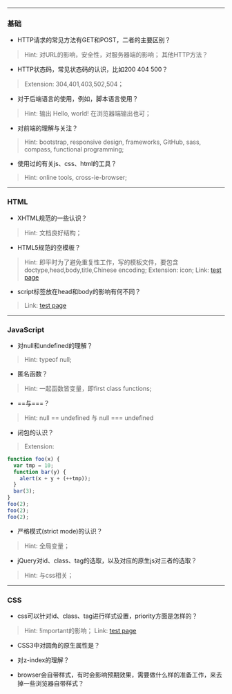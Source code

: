 ------

### 基础

- HTTP请求的常见方法有GET和POST，二者的主要区别？
> Hint: 对URL的影响，安全性，对服务器端的影响；
> 其他HTTP方法？

- HTTP状态码，常见状态码的认识，比如200 404 500？
> Extension: 304,401,403,502,504；

- 对于后端语言的使用，例如，脚本语言使用？
> Hint: 输出 Hello, world! 在浏览器端输出也可；

- 对前端的理解与关注？
> Hint: bootstrap, responsive design, frameworks, GitHub, sass, compass, 
functional programming;

- 使用过的有关js、css、html的工具？
> Hint: online tools, cross-ie-browser;

------

### HTML

- XHTML规范的一些认识？
> Hint: 文档良好结构；

- HTML5规范的空模板？
> Hint: 即平时为了避免重复性工作，写的模板文件，要包含doctype,head,body,title,Chinese encoding;
> Extension: icon;
> Link: [test page](html-html5-blank-template/blank.html)

- script标签放在head和body的影响有何不同？
> Link: [test page](js-script-position/1.html)

------

### JavaScript

- 对null和undefined的理解？
> Hint: typeof null;

- 匿名函数？
> Hint: 一起函数皆变量，即first class functions;

- ==与===？
> Hint: null == undefined 与 null === undefined

- 闭包的认识？
> Extension:
```javascript
function foo(x) {
  var tmp = 10;
  function bar(y) {
    alert(x + y + (++tmp));
  }
  bar(3);
}
foo(2);
foo(2);
foo(2);
```

- 严格模式(strict mode)的认识？
> Hint: 全局变量；

- jQuery对id、class、tag的选取，以及对应的原生js对三者的选取？
> Hint: 与css相关；

------

### CSS

- css可以针对id、class、tag进行样式设置，priority方面是怎样的？
> Hint: !important的影响；
> Link: [test page](css-priority/index.html)

- CSS3中对圆角的原生属性是？

- 对z-index的理解？

- browser会自带样式，有时会影响预期效果，需要做什么样的准备工作，来去掉一些浏览器自带样式？
